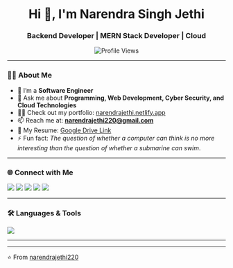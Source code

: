 <h1 align="center">Hi 👋, I'm Narendra Singh Jethi</h1>
<h3 align="center">Backend Developer | MERN Stack Developer | Cloud </h3>

<p align="center">
  <img src="https://komarev.com/ghpvc/?username=narendrajethi220&label=Profile%20Views&color=0e75b6&style=flat" alt="Profile Views" />
<!--   <a href="https://github.com/ryo-ma/github-profile-trophy"><img src="https://github-profile-trophy.vercel.app/?username=narendrajethi220&theme=onedark&margin-w=10&margin-h=10&column=7" alt="Trophies" /></a> -->
</p>

---

### 👨‍💻 About Me  
- 🌱 I’m a **Software Engineer**  
- 💬 Ask me about **Programming, Web Development, Cyber Security, and Cloud Technologies**  
- 👨‍💻 Check out my portfolio: [narendrajethi.netlify.app](https://narendrajethi.netlify.app/)  
- 📫 Reach me at: **narendrajethi220@gmail.com**  
- 📄 My Resume: [Google Drive Link](https://drive.google.com/file/d/19FSO0JiuPxP6sstDrHYrtuSzWpfkUioT/view?usp=sharing)  
- ⚡ Fun fact: *The question of whether a computer can think is no more interesting than the question of whether a submarine can swim*.  

---

### 🌐 Connect with Me  
<p align="left">
<a href="https://linkedin.com/in/narendra-singh-jethi-4b701b195" target="_blank"><img src="https://img.shields.io/badge/LinkedIn-0077B5.svg?&style=for-the-badge&logo=linkedin&logoColor=white" /></a>
<a href="https://instagram.com/_narendrajethi" target="_blank"><img src="https://img.shields.io/badge/Instagram-E4405F.svg?&style=for-the-badge&logo=instagram&logoColor=white" /></a>
<a href="https://www.hackerrank.com/narendrajethi220" target="_blank"><img src="https://img.shields.io/badge/Hackerrank-2EC866.svg?&style=for-the-badge&logo=hackerrank&logoColor=white" /></a>
<a href="https://www.leetcode.com/narendrajethi" target="_blank"><img src="https://img.shields.io/badge/LeetCode-FFA116.svg?&style=for-the-badge&logo=leetcode&logoColor=white" /></a>
<a href="https://auth.geeksforgeeks.org/user/narendrajethi" target="_blank"><img src="https://img.shields.io/badge/GeeksforGeeks-2F8D46.svg?&style=for-the-badge&logo=geeksforgeeks&logoColor=white" /></a>

</p>

---

### 🛠️ Languages & Tools  
<p align="left"> 
  <img src="https://skillicons.dev/icons?i=cpp,js,mongodb,express,react,nodejs,mysql,git,github,linux,docker,aws,postman,php,html,css,tailwindcss" />
</p>

---

<!--  ### 📊 GitHub Stats  -->
<p align="center">
<!--   <img src="https://github-readme-stats.vercel.app/api/top-langs?username=narendrajethi220&show_icons=true&locale=en&layout=compact&theme=radical" alt="Top Languages" /> -->
</p>

<p align="center">
<!--   <img src="https://github-readme-stats.vercel.app/api?username=narendrajethi220&show_icons=true&locale=en&theme=radical" alt="GitHub Stats" /> -->
</p>

<!-- <p align="center"> -->
<!--   <img src="https://github-readme-streak-stats.herokuapp.com/?user=narendrajethi220&theme=radical" alt="GitHub Streak" /> -->
<!-- </p> -->

---

⭐️ From [narendrajethi220](https://github.com/narendrajethi220)

